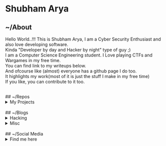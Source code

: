 # Shubham Arya

## ~/About
Hello World..!!! This is Shubham Arya, I am a Cyber Security Enthusiast and also love developing software.
<br>
Kinda "Developer by day and Hacker by night" type of guy ;)
<br>
I am a Computer Science Engineering student. I Love playing CTFs and Wargames in my free time.
<br>
You can find link to my writeups below.
<br>
And ofcourse like (almost) everyone has a github page I do too.
<br>
It highlights my work(most of it is just the stuff I make in my free time) 
<br>
If you like, you can contribute to it too.

<br>
## ~/Repos
<details>
  <summary>My Projects</summary>
  <p><a href="https://github.com/mrjoker05/LazyScripts">LazyScripts</a></p>
  <p><a href="https://github.com/mrjoker05/Dump_Programs">Dump_Programs</a></p>
  <p><a href="https://github.com/mrjoker05/HTB-Recon">HTB-Recon</a></p>
  <p><a href="https://github.com/mrjoker05/Lazy-Share">LazyShare</a></p>
  <p><a href="https://github.com/mrjoker05/New-Feed">New-Feed</a></p>
  <p><a href="https://github.com/mrjoker05/ImSleepy">ImSleepy</a></p>
  <p><a href="https://github.com/mrjoker05/CTF-Challenges">CTF-Challenges</a></p>
</details>

<br>
## ~/Blogs
<details>
  <summary>Hacking</summary>
  <p><a href="https://medium.com/@mrjoker05/hack-the-box-methodology-bde149ff4251">Hackthebox Methodology</a></p>
  <p><a href="https://medium.com/@mrjoker05/traceback-hackthebox-writeup-1501907a1fc5">TraceBack Hackthebox</a></p>
  <p><a href="https://medium.com/@mrjoker05/traverxec-writeup-hackthebox-75af741fb43a">Traverxec Hackthebox</a></p>
  <p><a href="https://medium.com/@mrjoker05/postman-hackthebox-quick-walkthrough-22a82761a69a">Postman Hackthebox</a></p>
</details>
<details>
  <summary>Misc</summary>
  <p><a href="https://medium.com/@mrjoker05/hello-world-6439f812355f">Hello World</a></p>
  <p><a href="https://mrjoker05.medium.com/how-i-created-a-bot-that-marked-my-attendence-for-the-whole-semester-e178da17df89">Attendence automation bot</a></p>
</details>

<br>
## ~/Social Media
<details>
  <summary>Find me here</summary>
  <p><a href="https://medium.com/@mrjoker05">Medium</a></p>
  <p><a href="https://twitter.com/iam_shubhamarya">Twitter</a></p>
  <p><a href="https://www.reddit.com/user/iamnobody_8">Reddit</a></p>
  <p><a href="https://www.instagram.com/shubham._.arya">Instagram</a></p>
  <p><a href="https://www.linkedin.com/in/iamshubhamarya8/">LinkedIn</a></p>
</details>
